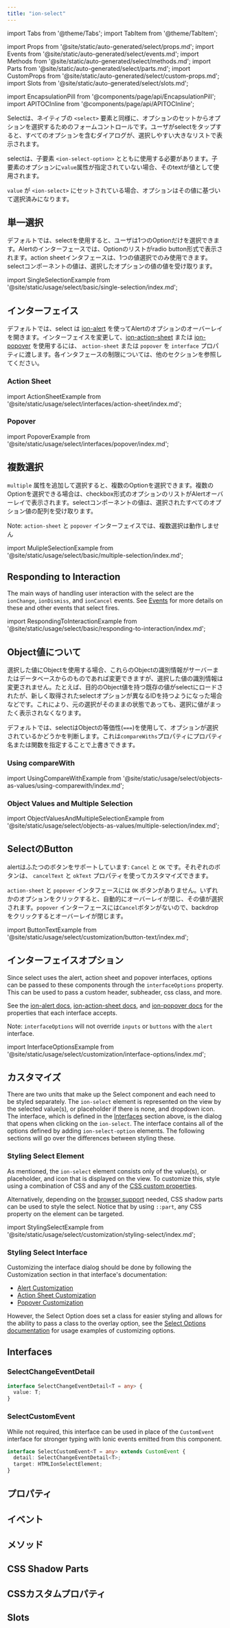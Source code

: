 ```yaml
---
title: "ion-select"
---
```

import Tabs from '@theme/Tabs';
import TabItem from '@theme/TabItem';

import Props from '@site/static/auto-generated/select/props.md';
import Events from '@site/static/auto-generated/select/events.md';
import Methods from '@site/static/auto-generated/select/methods.md';
import Parts from '@site/static/auto-generated/select/parts.md';
import CustomProps from '@site/static/auto-generated/select/custom-props.md';
import Slots from '@site/static/auto-generated/select/slots.md';

<head>
  <title>ion-select: Select One or Multiple Value Boxes or Placeholders</title>
  <meta name="description" content="ion-select is represented by selected value(s), or a placeholder, and dropdown icon. When you tap select, a dialog box appears with an easy to select list." />
</head>

import EncapsulationPill from '@components/page/api/EncapsulationPill';
import APITOCInline from '@components/page/api/APITOCInline';

<EncapsulationPill type="shadow" />


Selectは、ネイティブの `<select>` 要素と同様に、オプションのセットからオプションを選択するためのフォームコントロールです。ユーザがselectをタップすると、すべてのオプションを含むダイアログが、選択しやすい大きなリストで表示されます。

selectは、子要素 `<ion-select-option>` とともに使用する必要があります。子要素のオプションに`value`属性が指定されていない場合、そのtextが値として使用されます。

`value` が `<ion-select>` にセットされている場合、オプションはその値に基づいて選択済みになります。

## 単一選択

デフォルトでは、selectを使用すると、ユーザは1つのOptionだけを選択できます。Alertのインターフェースでは、Optionのリストがradio button形式で表示されます。action sheetインタフェースは、1つの値選択でのみ使用できます。selectコンポーネントの値は、選択したオプションの値の値を受け取ります。

import SingleSelectionExample from '@site/static/usage/select/basic/single-selection/index.md';

<SingleSelectionExample />

## インターフェイス

デフォルトでは、select は [ion-alert](alert.md) を使ってAlertのオプションのオーバーレイを開きます。インターフェイスを変更して、[ion-action-sheet](action-sheet.md) または [ion-popover](popover.md) を使用するには、 `action-sheet` または `popover` を `interface` プロパティに渡します。各インタフェースの制限については、他のセクションを参照してください。

### Action Sheet

import ActionSheetExample from '@site/static/usage/select/interfaces/action-sheet/index.md';

<ActionSheetExample />

### Popover

import PopoverExample from '@site/static/usage/select/interfaces/popover/index.md';

<PopoverExample />

## 複数選択

`multiple` 属性を追加して選択すると、複数のOptionを選択できます。複数のOptionを選択できる場合は、checkbox形式のオプションのリストがAlertオーバーレイで表示されます。selectコンポーネントの値は、選択されたすべてのオプション値の配列を受け取ります。

Note: `action-sheet` と `popover` インターフェイスでは、複数選択は動作しません

import MulipleSelectionExample from '@site/static/usage/select/basic/multiple-selection/index.md';

<MulipleSelectionExample />

## Responding to Interaction

The main ways of handling user interaction with the select are the `ionChange`, `ionDismiss`, and `ionCancel` events. See [Events](#events) for more details on these and other events that select fires.

import RespondingToInteractionExample from '@site/static/usage/select/basic/responding-to-interaction/index.md';

<RespondingToInteractionExample />

## Object値について

選択した値にObjectを使用する場合、これらのObjectの識別情報がサーバーまたはデータベースからのものであれば変更できますが、選択した値の識別情報は変更されません。たとえば、目的のObject値を持つ既存の値がselectにロードされたが、新しく取得されたselectオプションが異なるIDを持つようになった場合などです。これにより、元の選択がそのままの状態であっても、選択に値がまったく表示されなくなります。

デフォルトでは、selectはObjectの等価性(`===`)を使用して、オプションが選択されているかどうかを判断します。これは`compareWiths`プロパティにプロパティ名または関数を指定することで上書きできます。

### Using compareWith

import UsingCompareWithExample from '@site/static/usage/select/objects-as-values/using-comparewith/index.md';

<UsingCompareWithExample />

### Object Values and Multiple Selection

import ObjectValuesAndMultipleSelectionExample from '@site/static/usage/select/objects-as-values/multiple-selection/index.md';

<ObjectValuesAndMultipleSelectionExample />

## SelectのButton

alertはふたつのボタンをサポートしています: `Cancel` と `OK` です。それぞれのボタンは、 `cancelText` と `okText`  プロパティを使ってカスタマイズできます。

`action-sheet` と `popover` インタフェースには `OK` ボタンがありません。いずれかのオプションをクリックすると、自動的にオーバーレイが閉じ、その値が選択されます。`popover` インターフェースには`Cancel`ボタンがないので、backdropをクリックするとオーバーレイが閉じます。

import ButtonTextExample from '@site/static/usage/select/customization/button-text/index.md';

<ButtonTextExample />

## インターフェイスオプション

Since select uses the alert, action sheet and popover interfaces, options can be passed to these components through the `interfaceOptions` property. This can be used to pass a custom header, subheader, css class, and more.

See the [ion-alert docs](alert.md), [ion-action-sheet docs](action-sheet.md), and [ion-popover docs](popover.md) for the properties that each interface accepts.

Note: `interfaceOptions` will not override `inputs` or `buttons` with the `alert` interface.

import InterfaceOptionsExample from '@site/static/usage/select/customization/interface-options/index.md';

<InterfaceOptionsExample />

## カスタマイズ

There are two units that make up the Select component and each need to be styled separately. The `ion-select` element is represented on the view by the selected value(s), or placeholder if there is none, and dropdown icon. The interface, which is defined in the [Interfaces](#interfaces) section above, is the dialog that opens when clicking on the `ion-select`. The interface contains all of the options defined by adding `ion-select-option` elements. The following sections will go over the differences between styling these.

### Styling Select Element

As mentioned, the `ion-select` element consists only of the value(s), or placeholder, and icon that is displayed on the view. To customize this, style using a combination of CSS and any of the [CSS custom properties](#css-custom-properties).

Alternatively, depending on the [browser support](https://caniuse.com/#feat=mdn-css_selectors_part) needed, CSS shadow parts can be used to style the select. Notice that by using `::part`, any CSS property on the element can be targeted.

import StylingSelectExample from '@site/static/usage/select/customization/styling-select/index.md';

<StylingSelectExample />

### Styling Select Interface

Customizing the interface dialog should be done by following the Customization section in that interface's documentation:

- [Alert Customization](alert.md#customization)
- [Action Sheet Customization](action-sheet.md#customization)
- [Popover Customization](popover.md#customization)

However, the Select Option does set a class for easier styling and allows for the ability to pass a class to the overlay option, see the [Select Options documentation](select-option.md) for usage examples of customizing options.

## Interfaces

### SelectChangeEventDetail

```typescript
interface SelectChangeEventDetail<T = any> {
  value: T;
}
```

### SelectCustomEvent

While not required, this interface can be used in place of the `CustomEvent` interface for stronger typing with Ionic events emitted from this component.

```typescript
interface SelectCustomEvent<T = any> extends CustomEvent {
  detail: SelectChangeEventDetail<T>;
  target: HTMLIonSelectElement;
}
```

## プロパティ
<Props />

## イベント
<Events />

## メソッド
<Methods />

## CSS Shadow Parts
<Parts />

## CSSカスタムプロパティ
<CustomProps />

## Slots
<Slots />